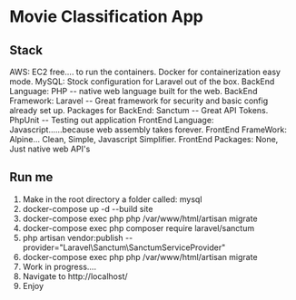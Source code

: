 # Movie Classification App

## Stack

AWS: EC2 free.... to run the containers.
Docker for containerization easy mode.
MySQL: Stock configuration for Laravel out of the box.
BackEnd Language: PHP -- native web language built for the web.
BackEnd Framework: Laravel -- Great framework for security and basic config already set up.
Packages for BackEnd: 
    Sanctum -- Great API Tokens.
    PhpUnit -- Testing out application
FrontEnd Language: Javascript......because web assembly takes forever.
FrontEnd FrameWork: Alpine... Clean, Simple, Javascript Simplifier.
FrontEnd Packages: None, Just native web API's

## Run me
 1) Make in the root directory a folder called: mysql
 2) docker-compose up -d --build site
 3) docker-compose exec php php /var/www/html/artisan migrate
 4) docker-compose exec php composer require laravel/sanctum
 5) php artisan vendor:publish --provider="Laravel\Sanctum\SanctumServiceProvider"
 6) docker-compose exec php php /var/www/html/artisan migrate
 7) Work in progress....
 10) Navigate to http://localhost/
 11) Enjoy
